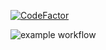 [![CodeFactor](https://www.codefactor.io/repository/github/jesuscorral/jcp-shop/badge?s=c22e77e8305575b4a31c34ea5254ad4950b8419b)](https://www.codefactor.io/repository/github/jesuscorral/jcp-shop)


![example workflow](https://github.com/jesuscorral/jcp-shop/actions/workflows/dotnet.yml/badge.svg)

